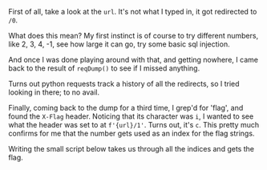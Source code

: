
First of all, take a look at the `url`.
It's not what I typed in, it got redirected to `/0`.

What does this mean? 
My first instinct is of course to try different numbers, like 2, 3, 4, -1, 
see how large it can go, try some basic sql injection.

And once I was done playing around with that, and getting nowhere, 
I came back to the result of `reqDump()` to see if I missed anything.

Turns out python requests track a history of all the redirects, so I tried looking in there; to no avail.

Finally, coming back to the dump for a third time, I grep'd for 'flag',
and found the `X-Flag` header. 
Noticing that its character was `i`, I wanted to see what the header was set to at `f'{url}/1'`.
Turns out, it's `c`. This pretty much confirms for me that the number gets used as an index for the flag strings.

Writing the small script below takes us through all the indices and gets the flag.
